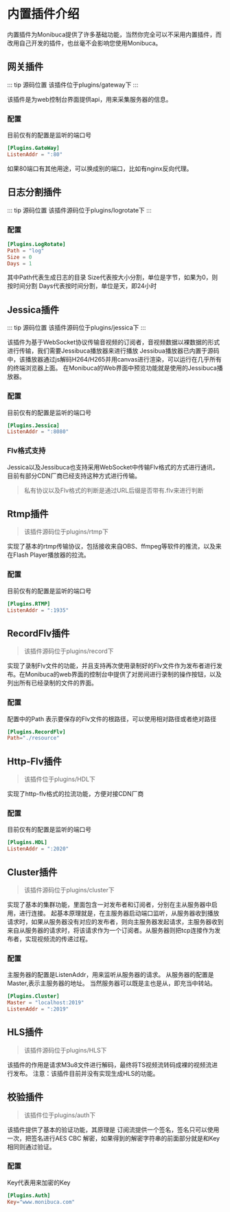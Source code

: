 # 内置插件介绍
内置插件为Monibuca提供了许多基础功能，当然你完全可以不采用内置插件，而改用自己开发的插件，也丝毫不会影响您使用Monibuca。

## 网关插件
::: tip 源码位置
该插件位于plugins/gateway下
:::

该插件是为web控制台界面提供api，用来采集服务器的信息。

### 配置
目前仅有的配置是监听的端口号

```toml
[Plugins.GateWay]
ListenAddr = ":80"
```
如果80端口有其他用途，可以换成别的端口，比如有nginx反向代理。

## 日志分割插件
::: tip 源码位置
该插件源码位于plugins/logrotate下
:::

### 配置
```toml
[Plugins.LogRotate]
Path = "log"
Size = 0
Days = 1
```
其中Path代表生成日志的目录
Size代表按大小分割，单位是字节，如果为0，则按时间分割
Days代表按时间分割，单位是天，即24小时

## Jessica插件
::: tip 源码位置
该插件源码位于plugins/jessica下
:::

该插件为基于WebSocket协议传输音视频的订阅者，音视频数据以裸数据的形式进行传输，我们需要Jessibuca播放器来进行播放
Jessibua播放器已内置于源码中，该播放器通过js解码H264/H265并用canvas进行渲染，可以运行在几乎所有的终端浏览器上面。
在Monibuca的Web界面中预览功能就是使用的Jessibuca播放器。
### 配置
目前仅有的配置是监听的端口号
```toml
[Plugins.Jessica]
ListenAddr = ":8080"
```
### Flv格式支持
Jessica以及Jessibuca也支持采用WebSocket中传输Flv格式的方式进行通讯，目前有部分CDN厂商已经支持这种方式进行传输。
>私有协议以及Flv格式的判断是通过URL后缀是否带有.flv来进行判断

## Rtmp插件
> 该插件源码位于plugins/rtmp下

实现了基本的rtmp传输协议，包括接收来自OBS、ffmpeg等软件的推流，以及来在Flash Player播放器的拉流。

### 配置
目前仅有的配置是监听的端口号
```toml
[Plugins.RTMP]
ListenAddr = ":1935"
```

## RecordFlv插件
> 该插件源码位于plugins/record下

实现了录制Flv文件的功能，并且支持再次使用录制好的Flv文件作为发布者进行发布。在Monibuca的web界面的控制台中提供了对房间进行录制的操作按钮，以及列出所有已经录制的文件的界面。

### 配置
配置中的Path 表示要保存的Flv文件的根路径，可以使用相对路径或者绝对路径
```toml
[Plugins.RecordFlv]
Path="./resource"
```

## Http-Flv插件
> 该插件位于plugins/HDL下

实现了http-flv格式的拉流功能，方便对接CDN厂商

### 配置
目前仅有的配置是监听的端口号
```toml
[Plugins.HDL]
ListenAddr = ":2020"
```

## Cluster插件
> 该插件源码位于plugins/cluster下

实现了基本的集群功能，里面包含一对发布者和订阅者，分别在主从服务器中启用，进行连接。
起基本原理就是，在主服务器启动端口监听，从服务器收到播放请求时，如果从服务器没有对应的发布者，则向主服务器发起请求，主服务器收到来自从服务器的请求时，将该请求作为一个订阅者。从服务器则把tcp连接作为发布者，实现视频流的传递过程。

### 配置

主服务器的配置是ListenAddr，用来监听从服务器的请求。
从服务器的配置是Master,表示主服务器的地址。
当然服务器可以既是主也是从，即充当中转站。

```toml
[Plugins.Cluster]
Master = "localhost:2019"
ListenAddr = ":2019"
```

## HLS插件
> 该插件源码位于plugins/HLS下

该插件的作用是请求M3u8文件进行解码，最终将TS视频流转码成裸的视频流进行发布。
注意：该插件目前并没有实现生成HLS的功能。


## 校验插件
> 该插件位于plugins/auth下

该插件提供了基本的验证功能，其原理是
订阅流提供一个签名，签名只可以使用一次，把签名进行AES CBC 解密，如果得到的解密字符串的前面部分就是和Key相同则通过验证。

### 配置
Key代表用来加密的Key
```toml
[Plugins.Auth]
Key="www.monibuca.com"
```